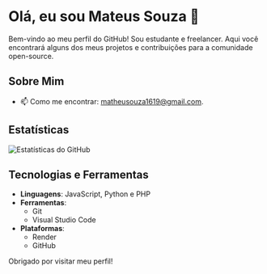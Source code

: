 # Olá, eu sou Mateus Souza 👋

Bem-vindo ao meu perfil do GitHub! Sou estudante e freelancer. Aqui você encontrará alguns dos meus projetos e contribuições para a comunidade open-source.

## Sobre Mim

<!-- - 🔭 Atualmente trabalhando em [Seu Projeto Atual ou Empresa]. -->
<!-- - 🌱 Estou aprendendo mais sobre [Tecnologias ou Áreas que Você Está Estudando]. -->
<!-- - 👯 Aberto(a) para colaborar em projetos relacionados a [Áreas de Interesse para Colaboração]. -->
<!-- - 🤔 Estou buscando oportunidades para [Objetivo Profissional ou Pessoal]. -->
<!-- - 💬 Pergunte-me sobre [Tecnologias ou Áreas de Conhecimento]. -->
- 📫 Como me encontrar: matheusouza1619@gmail.com.
<!-- - ⚡ Curiosidade: [Fato Interessante Sobre Você]. -->

<!--

## Meus Projetos

Aqui estão alguns dos meus projetos mais recentes:

- **[Nome do Projeto 1]**: [Breve descrição do projeto e o que você fez nele]. [Link para o repositório]
- **[Nome do Projeto 2]**: [Breve descrição do projeto e o que você fez nele]. [Link para o repositório]
- **[Nome do Projeto 3]**: [Breve descrição do projeto e o que você fez nele]. [Link para o repositório]

-->

## Estatísticas

![Estatísticas do GitHub](https://github-readme-stats.vercel.app/api?username=mateus1619&show_icons=true&hide_title=true&hide=prs&count_private=true&hide_rank=true&include_all_commits=true)

## Tecnologias e Ferramentas

- **Linguagens**: JavaScript, Python e PHP
- **Ferramentas**:
  - Git
  - Visual Studio Code
- **Plataformas**:
  - Render
  - GitHub

<!--
## Entre em Contato

- [LinkedIn](https://www.linkedin.com/in/[SeuPerfil])
- [Twitter](https://twitter.com/[SeuUsuario])
- [Seu Site ou Blog](https://[SeuSite].com)

-->

Obrigado por visitar meu perfil!



